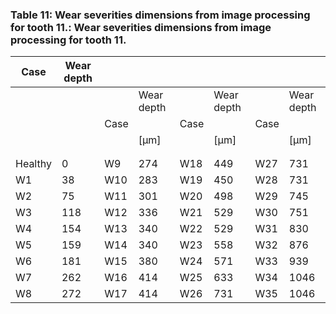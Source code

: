 <a name="table-11"></a>
### Table 11: Wear severities dimensions from image processing for tooth 11.: Wear severities dimensions from image processing for tooth 11.

| Case | Wear depth |  |  |  |  |  |  |
| --- | --- | --- | --- | --- | --- | --- | --- |
|  |  |  | Wear depth |  | Wear depth |  | Wear depth |
|  |  | Case |  | Case |  | Case |  |
|  |  |  | [μm] |  | [μm] |  | [μm] |
|  |  |  |  |  |  |  |  |
|  |  |  |  |  |  |  |  |
| Healthy | 0 | W9 | 274 | W18 | 449 | W27 | 731 |
| W1 | 38 | W10 | 283 | W19 | 450 | W28 | 731 |
| W2 | 75 | W11 | 301 | W20 | 498 | W29 | 745 |
| W3 | 118 | W12 | 336 | W21 | 529 | W30 | 751 |
| W4 | 154 | W13 | 340 | W22 | 529 | W31 | 830 |
| W5 | 159 | W14 | 340 | W23 | 558 | W32 | 876 |
| W6 | 181 | W15 | 380 | W24 | 571 | W33 | 939 |
| W7 | 262 | W16 | 414 | W25 | 633 | W34 | 1046 |
| W8 | 272 | W17 | 414 | W26 | 731 | W35 | 1046 |